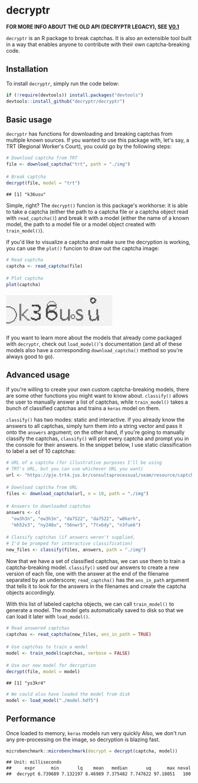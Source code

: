 
decryptr
========

**FOR MORE INFO ABOUT THE OLD API (DECRYPTR LEGACY), SEE [V0.1](https://github.com/decryptr/decryptr/releases/tag/v0.1)**

`decryptr` is an R package to break captchas. It is also an extensible tool built in a way that enables anyone to contribute with their own captcha-breaking code.

Installation
------------

To install `decryptr`, simply run the code below:

``` r
if (!require(devtools)) install.packages("devtools")
devtools::install_github("decryptr/decryptr")
```

Basic usage
-----------

`decryptr` has functions for downloading and breaking captchas from multiple known sources. If you wanted to use this package with, let's say, a TRT (Regional Worker's Court), you could go by the following steps:

``` r
# Download captcha from TRT
file <- download_captcha("trt", path = "./img")

# Break captcha
decrypt(file, model = "trt")
```

    ## [1] "k36usu"

Simple, right? The `decrypt()` funcion is this package's workhorse: it is able to take a captcha (either the path to a captcha file or a captcha object read with `read_captcha()`) and break it with a model (either the name of a known model, the path to a model file or a model object created with `train_model()`).

If you'd like to visualize a captcha and make sure the decryption is working, you can use the `plot()` funcion to draw out the captcha image:

``` r
# Read captcha
captcha <- read_captcha(file)

# Plot captcha
plot(captcha)
```

![](README_files/figure-markdown_github/plot-1.png)

If you want to learn more about the models that already come packaged with `decryptr`, check out `load_model()`'s documentation (and all of these models also have a corresponding `download_captcha()` method so you're always good to go).

Advanced usage
--------------

If you're willing to create your own custom captcha-breaking models, there are some other functions you might want to know about. `classify()` allows the user to manually answer a list of captchas, while `train_model()` takes a bunch of classified captchas and trains a `keras` model on them.

`classify()` has two modes: static and interactive. If you already know the answers to all captchas, simply turn them into a string vector and pass it onto the `answers` argument; on the other hand, if you're going to manually classify the captchas, `classify()` will plot every captcha and prompt you in the console for their answers. In the snippet below, I use static classification to label a set of 10 captchas:

``` r
# URL of a captcha (for illustrative purposes I'll be using
# TRT's URL, but you can use whichever URL you want)
url <- "https://pje.trt4.jus.br/consultaprocessual/seam/resource/captcha"

# Download captcha from URL
files <- download_captcha(url, n = 10, path = "./img")

# Answers to downloaded captchas
answers <- c(
  "ew3h3n", "ew3h3n", "da7522", "da7522", "w8kerh",
  "mh52v3", "ny248u", "56nwr5", "7tx6dy", "n3fue6")

# Classify captchas (if answers weren't supplied,
# I'd be promped for interactive classification)
new_files <- classify(files, answers, path = "./img")
```

Now that we have a set of classified captchas, we can use them to train a captcha-breaking model. `classify()` used our answers to create a new version of each file, one with the answer at the end of the filename separated by an underscore; `read_captcha()` has the `ans_in_path` argument that tells it to look for the answers in the filenames and create the captcha objects accordingly.

With this list of labeled captcha objects, we can call `train_model()` to generate a model. The model gets automatically saved to disk so that we can load it later with `load_model()`.

``` r
# Read answered captchas
captchas <- read_captcha(new_files, ans_in_path = TRUE)

# Use captchas to train a model
model <- train_model(captchas, verbose = FALSE)

# Use our new model for decryption
decrypt(file, model = model)
```

    ## [1] "ys3kr4"

``` r
# We could also have loaded the model from disk
model <- load_model("./model.hdf5")
```

Performance
-----------

Once loaded to memory, `keras` models run very quickly Also, we don't run any pre-processing on the image, so decryption is blazing fast.

``` r
microbenchmark::microbenchmark(decrypt = decrypt(captcha, model))
```

    ## Unit: milliseconds
    ##     expr      min       lq    mean   median       uq      max neval
    ##  decrypt 6.739689 7.132197 8.46989 7.375482 7.747622 97.18051   100
